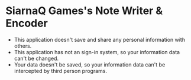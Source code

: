 # SiarnaQ Games's Note Writer & Encoder

* This application doesn't save and share any personal information with others.
* This application has not an sign-in system, so your information data can't be changed.
* Your data doesn't be saved, so your information data can't be intercepted by third person programs.
